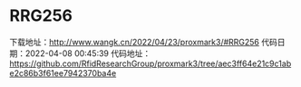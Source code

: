 # RRG256
下载地址：http://www.wangk.cn/2022/04/23/proxmark3/#RRG256
代码日期：2022-04-08 00:45:39
代码地址：https://github.com/RfidResearchGroup/proxmark3/tree/aec3ff64e21c9c1abe2c86b3f61ee7942370ba4e
